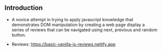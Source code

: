 ## Introduction

- A novice attempt in trying to apply javascript knowledge that demonstrates DOM manipulation by creating a web page display a series of reviews that can be navigated using next, previous and random button.

- Reviews: https://basic-vanilla-js-reviews.netlify.app
